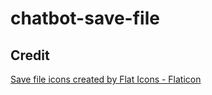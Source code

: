 # chatbot-save-file



## Credit
<a href="https://www.flaticon.com/free-icons/save-file" title="save file icons">Save file icons created by Flat Icons - Flaticon</a>